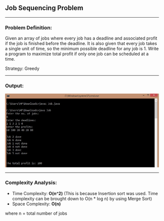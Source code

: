 ## Job Sequencing Problem

-----------------------------------------
### Problem Definition:
Given an array of jobs where every job has a deadline and associated profit if the job is finished before the deadline. It is also given that every job takes a single unit of time, so the minimum possible deadline for any job is 1. Write a program to maximize total profit if only one job can be scheduled at a time.

Strategy: Greedy

------------------------------------------
### Output:

<p align="center">
    <img src="./output.jpg">
</p>

------------------------------------------
### Complexity Analysis:

* Time Complexity: **O(n^2)** (This is because Insertion sort was used. Time complexity can be brought down to O(n * log n) by using Merge Sort) 
* Space Complexity: **O(n)** 

where n = total number of jobs
